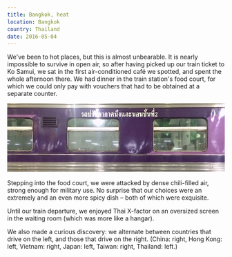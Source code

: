 ```yaml
---
title: Bangkok, heat
location: Bangkok
country: Thailand
date: 2016-05-04
---
```


We've been to hot places, but this is almost unbearable. It is nearly impossible to survive in open air, so after having picked up our train ticket to Ko Samui, we sat in the first air-conditioned café we spotted, and spent the whole afternoon there. We had dinner in the train station's food court, for which we could only pay with vouchers that had to be obtained at a separate counter.

![a Thai train](../../img/thai_vonat.jpg)

Stepping into the food court, we were attacked by dense chili-filled air, strong enough for military use. No surprise that our choices were an extremely and an even more spicy dish – both of which were exquisite.

Until our train departure, we enjoyed Thai X-factor on an oversized screen in the waiting room (which was more like a hangar).

We also made a curious discovery: we alternate between countries that drive on the left, and those that drive on the right. (China: right, Hong Kong: left, Vietnam: right, Japan: left, Taiwan: right, Thailand: left.)
